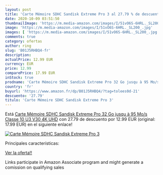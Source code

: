 ```yaml
---
layout: post
title: 'Carte Mémoire SDHC Sandisk Extreme Pro 3 al 27.79 % de descuento'
date: 2020-10-09 03:51:50
thumbnailImage: 'https://m.media-amazon.com/images/I/51vO6S-6HRL._SL200_.jpg'
image: 'https://m.media-amazon.com/images/I/51vO6S-6HRL._SL200_.jpg'
images: [ 'https://m.media-amazon.com/images/I/51vO6S-6HRL._SL200_.jpg' ]
comments: true
category: ofertas
author: ring
slug: 'B01J5RHBQ4-fr'
description:
actualPrice: 12.99 EUR
currency: EUR
price: 12.99
comparePrice: 17.99 EUR
inStock: true
prodname: 'Carte Mémoire SDHC Sandisk Extreme Pro 32 Go jusqu à 95 Mo/s  Classe 10  U3  V30  4K UHD'
country: 'fr'
buyurl: 'https://www.amazon.fr/dp/B01J5RHBQ4/?tag=tolees0d-21'
descuento: '27.79'
titulo: 'Carte Mémoire SDHC Sandisk Extreme Pro 3'
---
```


Está [Carte Mémoire SDHC Sandisk Extreme Pro 32 Go jusqu à 95 Mo/s  Classe 10  U3  V30  4K UHD](https://www.amazon.fr/dp/B01J5RHBQ4/?tag=tolees0d-21) con 27.79 de descuento por 12.99 EUR (original: 17.99 EUR) en el siguiente enlace!

[![Carte Mémoire SDHC Sandisk Extreme Pro 3](https://m.media-amazon.com/images/I/51vO6S-6HRL._SL200_.jpg)](https://www.amazon.fr/dp/B01J5RHBQ4/?tag=tolees0d-21)

Principales características:


[Ver la oferta!!](https://www.amazon.fr/dp/B01J5RHBQ4/?tag=tolees0d-21)

Links participate in Amazon Associate program and might generate a comission on qualifying sales


